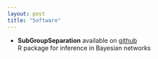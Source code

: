 ```yaml
---
layout: post
title: "Software"
---
```


- **SubGroupSeparation** available on [github](https://github.com/cbg-ethz/SubGroupSeparation)  
R package for inference in Bayesian networks
